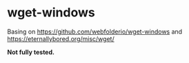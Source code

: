 # wget-windows

Basing on https://github.com/webfolderio/wget-windows and https://eternallybored.org/misc/wget/ 

**Not fully tested.**

